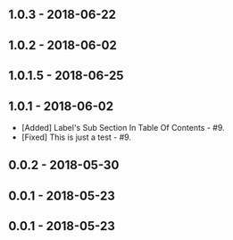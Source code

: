 ## 1.0.3 - 2018-06-22

## 1.0.2 - 2018-06-02

## 1.0.1.5 - 2018-06-25

## 1.0.1 - 2018-06-02
- [Added] Label's Sub Section In Table Of Contents - #9.
- [Fixed] This is just a test - #9.
## 0.0.2 - 2018-05-30

## 0.0.1 - 2018-05-23
## 0.0.1 - 2018-05-23

